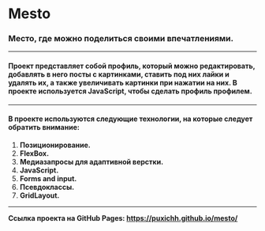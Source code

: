# Mesto
### Место, где можно поделиться своими впечатлениями.
-----
#### Проект представляет собой профиль, который можно редактировать, добавлять в него посты с картинками, ставить под них лайки и удалять их, а также увеличивать картинки при нажатии на них. В проекте используется JavaScript, чтобы сделать профиль профилем.
-----
#### В проекте используются следующие технологии, на которые следует обратить внимание:
1. **Позиционирование.**
2. **FlexBox.**
3. **Медиазапросы для адаптивной верстки.**
4. **JavaScript.**
5. **Forms and input.**
6. **Псевдоклассы.**
7. **GridLayout.**
-----

**Ссылка проекта на GitHub Pages: https://puxichh.github.io/mesto/**